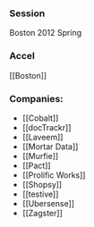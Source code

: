 
### Session
Boston 2012 Spring

### Accel
[[Boston]]

### Companies:
- [[Cobalt]]
- [[docTrackr]]
- [[Laveem]]
- [[Mortar Data]]
- [[Murfie]]
- [[Pact]]
- [[Prolific Works]]
- [[Shopsy]]
- [[testive]]
- [[Ubersense]]
- [[Zagster]]


